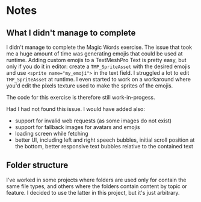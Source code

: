 # Notes

## What I didn't manage to complete

I didn't manage to complete the Magic Words exercise. The issue that took me a huge amount of time was generating emojis that could be used at runtime. Adding custom emojis to a TextMeshPro Text is pretty easy, but only if you do it in editor: create a `TMP_SpriteAsset` with the desired emojis and use `<sprite name="my_emoji">` in the text field. I struggled a lot to edit `TMP_SpriteAsset` at runtime. I even started to work on a workaround where you'd edit the pixels texture used to make the sprites of the emojis.

The code for this exercise is therefore still work-in-progess.

Had I had not found this issue. I would have added also:

- support for invalid web requests (as some images do not exist)
- support for fallback images for avatars and emojis
- loading screen while fetching
- better UI, including left and right speech bubbles, initial scroll position at the bottom, better responsive text bubbles relative to the contained text

## Folder structure

I've worked in some projects where folders are used only for contain the same file types, and others where the folders contain content by topic or feature. I decided to use the latter in this project, but it's just arbitrary.
